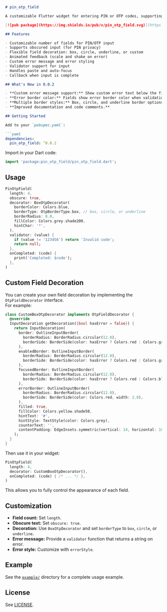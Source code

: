 

```markdown
# pin_otp_field

A customizable Flutter widget for entering PIN or OTP codes, supporting various styles and input behaviors.

[![pub package](https://img.shields.io/pub/v/pin_otp_field.svg)](https://pub.dev/packages/pin_otp_field)

## Features

- Customizable number of fields for PIN/OTP input
- Supports obscured input (for PIN privacy)
- Flexible field decoration: box, circle, underline, or custom
- Animated feedback (scale and shake on error)
- Custom error message and error styling
- Validator support for input
- Handles paste and auto-focus
- Callback when input is complete

## What's New in 0.0.2

- **Custom error message support:** Show custom error text below the fields on validation failure.
- **Error border color:** Fields show error border color when validation fails.
- **Multiple border styles:** Box, circle, and underline border options for fields.
- **Improved documentation and code comments.**

## Getting Started

Add to your `pubspec.yaml`:

```yaml
dependencies:
  pin_otp_field: ^0.0.2
```

Import in your Dart code:

```dart
import 'package:pin_otp_field/pin_otp_field.dart';
```

## Usage

```dart
PinOtpField(
  length: 4,
  obscure: true,
  decorator: BoxOtpDecorator(
    borderColor: Colors.blue,
    borderType: OtpBorderType.box, // box, circle, or underline
    borderRadius: 8.0,
    fillColor: Colors.grey.shade200,
    hintChar: '*',
  ),
  validator: (value) {
    if (value != '123456') return 'Invalid code';
    return null;
  },
  onCompleted: (code) {
    print('Completed: $code');
  },
)
```

## Custom Field Decoration

You can create your own field decoration by implementing the `OtpFieldDecorator` interface.  
For example:

```dart
class CustomBoxOtpDecorator implements OtpFieldDecorator {
  @override
  InputDecoration getDecoration({bool hasError = false}) {
    return InputDecoration(
      border: OutlineInputBorder(
        borderRadius: BorderRadius.circular(12.0),
        borderSide: BorderSide(color: hasError ? Colors.red : Colors.green, width: 2.0),
      ),
      enabledBorder: OutlineInputBorder(
        borderRadius: BorderRadius.circular(12.0),
        borderSide: BorderSide(color: hasError ? Colors.red : Colors.green, width: 2.0),
      ),
      focusedBorder: OutlineInputBorder(
        borderRadius: BorderRadius.circular(12.0),
        borderSide: BorderSide(color: hasError ? Colors.red : Colors.blue, width: 2.0),
      ),
      errorBorder: OutlineInputBorder(
        borderRadius: BorderRadius.circular(12.0),
        borderSide: BorderSide(color: Colors.red, width: 2.0),
      ),
      filled: true,
      fillColor: Colors.yellow.shade50,
      hintText: '#',
      hintStyle: TextStyle(color: Colors.grey),
      counterText: '',
      contentPadding: EdgeInsets.symmetric(vertical: 14, horizontal: 10),
    );
  }
}
```

Then use it in your widget:

```dart
PinOtpField(
  length: 4,
  decorator: CustomBoxOtpDecorator(),
  onCompleted: (code) { /* ... */ },
)
```
This allows you to fully control the appearance of each field.


## Customization

- **Field count:** Set `length`.
- **Obscure text:** Set `obscure: true`.
- **Decoration:** Use `BoxOtpDecorator` and set `borderType` to `box`, `circle`, or `underline`.
- **Error message:** Provide a `validator` function that returns a string on error.
- **Error style:** Customize with `errorStyle`.

## Example

See the [`example/`](example/) directory for a complete usage example.


## License

See [LICENSE](LICENSE).

```